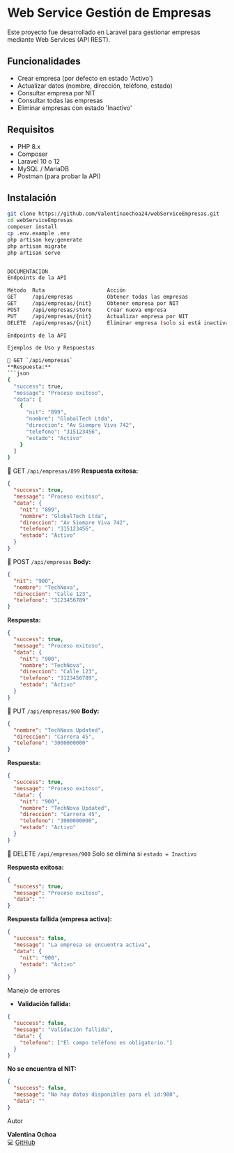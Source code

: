 # Web Service Gestión de Empresas

Este proyecto fue desarrollado en Laravel para gestionar empresas mediante Web Services (API REST).

## Funcionalidades
- Crear empresa (por defecto en estado 'Activo')
- Actualizar datos (nombre, dirección, teléfono, estado)
- Consultar empresa por NIT
- Consultar todas las empresas
- Eliminar empresas con estado 'Inactivo'

## Requisitos
- PHP 8.x
- Composer
- Laravel 10 o 12
- MySQL / MariaDB
- Postman (para probar la API)

## Instalación

```bash
git clone https://github.com/Valentinaochoa24/webServiceEmpresas.git
cd webServiceEmpresas
composer install
cp .env.example .env
php artisan key:generate
php artisan migrate
php artisan serve


DOCUMENTACION
Endpoints de la API

Método	Ruta	                Acción
GET	    /api/empresas	        Obtener todas las empresas
GET	    /api/empresas/{nit}	    Obtener empresa por NIT
POST	/api/empresas/store	    Crear nueva empresa
PUT	    /api/empresas/{nit}	    Actualizar empresa por NIT
DELETE	/api/empresas/{nit}	    Eliminar empresa (solo si está inactiva)

Endpoints de la API

Ejemplos de Uso y Respuestas

🔹 GET `/api/empresas`
**Respuesta:**
```json
{
  "success": true,
  "message": "Proceso exitoso",
  "data": [
    {
      "nit": "899",
      "nombre": "GlobalTech Ltda",
      "direccion": "Av Siempre Viva 742",
      "telefono": "315123456",
      "estado": "Activo"
    }
  ]
}
```



🔹 GET `/api/empresas/899`
**Respuesta exitosa:**
```json
{
  "success": true,
  "message": "Proceso exitoso",
  "data": {
    "nit": "899",
    "nombre": "GlobalTech Ltda",
    "direccion": "Av Siempre Viva 742",
    "telefono": "315123456",
    "estado": "Activo"
  }
}
```



🔹 POST `/api/empresas`
**Body:**
```json
{
  "nit": "900",
  "nombre": "TechNova",
  "direccion": "Calle 123",
  "telefono": "3123456789"
}
```
**Respuesta:**
```json
{
  "success": true,
  "message": "Proceso exitoso",
  "data": {
    "nit": "900",
    "nombre": "TechNova",
    "direccion": "Calle 123",
    "telefono": "3123456789",
    "estado": "Activo"
  }
}
```

🔹 PUT `/api/empresas/900`
**Body:**
```json
{
  "nombre": "TechNova Updated",
  "direccion": "Carrera 45",
  "telefono": "3000000000"
}
```
**Respuesta:**
```json
{
  "success": true,
  "message": "Proceso exitoso",
  "data": {
    "nit": "900",
    "nombre": "TechNova Updated",
    "direccion": "Carrera 45",
    "telefono": "3000000000",
    "estado": "Activo"
  }
}
```

🔹 DELETE `/api/empresas/900`
Solo se elimina si `estado = Inactivo`

**Respuesta exitosa:**
```json
{
  "success": true,
  "message": "Proceso exitoso",
  "data": ""
}
```

**Respuesta fallida (empresa activa):**
```json
{
  "success": false,
  "message": "La empresa se encuentra activa",
  "data": {
    "nit": "900",
    "estado": "Activo"
  }
}
```

Manejo de errores

- **Validación fallida:**
```json
{
  "success": false,
  "message": "Validación fallida",
  "data": {
    "telefono": ["El campo teléfono es obligatorio."]
  }
}
```

**No se encuentra el NIT:**
```json
{
  "success": false,
  "message": "No hay datos disponibles para el id:900",
  "data": ""
}
```
Autor

**Valentina Ochoa**  
💻 [GitHub](https://github.com/Valentinaochoa24)

